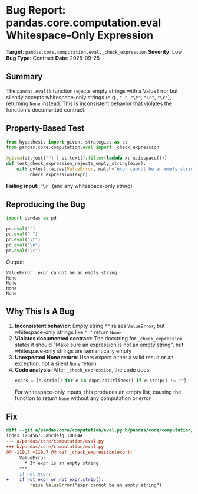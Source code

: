 # Bug Report: pandas.core.computation.eval Whitespace-Only Expression

**Target**: `pandas.core.computation.eval._check_expression`
**Severity**: Low
**Bug Type**: Contract
**Date**: 2025-09-25

## Summary

The `pandas.eval()` function rejects empty strings with a ValueError but silently accepts whitespace-only strings (e.g., `" "`, `"\t"`, `"\n"`, `"\r"`), returning `None` instead. This is inconsistent behavior that violates the function's documented contract.

## Property-Based Test

```python
from hypothesis import given, strategies as st
from pandas.core.computation.eval import _check_expression

@given(st.just("") | st.text().filter(lambda x: x.isspace()))
def test_check_expression_rejects_empty_string(expr):
    with pytest.raises(ValueError, match="expr cannot be an empty string"):
        _check_expression(expr)
```

**Failing input**: `'\r'` (and any whitespace-only string)

## Reproducing the Bug

```python
import pandas as pd

pd.eval("")
pd.eval(" ")
pd.eval("\t")
pd.eval("\n")
pd.eval("\r")
```

Output:
```
ValueError: expr cannot be an empty string
None
None
None
None
```

## Why This Is A Bug

1. **Inconsistent behavior**: Empty string `""` raises `ValueError`, but whitespace-only strings like `" "` return `None`
2. **Violates documented contract**: The docstring for `_check_expression` states it should "Make sure an expression is not an empty string", but whitespace-only strings are semantically empty
3. **Unexpected None return**: Users expect either a valid result or an exception, not a silent `None` return
4. **Code analysis**: After `_check_expression`, the code does:
   ```python
   exprs = [e.strip() for e in expr.splitlines() if e.strip() != ""]
   ```
   For whitespace-only inputs, this produces an empty list, causing the function to return `None` without any computation or error

## Fix

```diff
diff --git a/pandas/core/computation/eval.py b/pandas/core/computation/eval.py
index 1234567..abcdefg 100644
--- a/pandas/core/computation/eval.py
+++ b/pandas/core/computation/eval.py
@@ -119,7 +119,7 @@ def _check_expression(expr):
     ValueError
       * If expr is an empty string
     """
-    if not expr:
+    if not expr or not expr.strip():
         raise ValueError("expr cannot be an empty string")
```